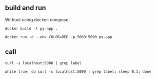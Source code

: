 ## build and run
Without using docker-compose:
```
docker build -t py-app .

docker run -d --env COLOR=RED -p 5000:5000 py-app
```

## call
```
curl -s localhost:5000 | grep label

while true; do curl -s localhost:5000 | grep label; sleep 0.1; done
```
